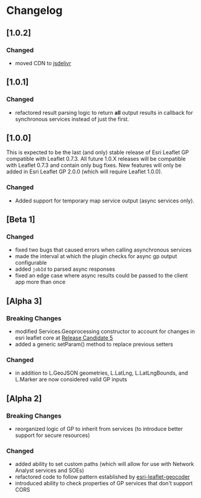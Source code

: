 # Changelog

## [1.0.2]

### Changed
- moved CDN to [jsdelivr](http://www.jsdelivr.com/#!leaflet.esri.gp)


## [1.0.1]

### Changed
- refactored result parsing logic to return **all** output results in callback for synchronous services instead of just the first.

## [1.0.0]

This is expected to be the last (and only) stable release of Esri Leaflet GP compatible with Leaflet 0.7.3. All future 1.0.X releases will be compatible with Leaflet 0.7.3 and contain only bug fixes. New features will only be added in Esri Leaflet GP 2.0.0 (which will require Leaflet 1.0.0).

### Changed
- Added support for temporary map service output (async services only).

## [Beta 1]
### Changed
- fixed two bugs that caused errors when calling asynchronous services
- made the interval at which the plugin checks for async gp output configurable
- added `jobId` to parsed async responses
- fixed an edge case where async results could be passed to the client app more than once

## [Alpha 3]
### Breaking Changes
- modified Services.Geoprocessing constructor to account for changes in esri leaflet core at [Release Candidate 5](https://github.com/Esri/esri-leaflet/blob/master/CHANGELOG.md#release-candidate-5)
- added a generic setParam() method to replace previous setters

### Changed
- in addition to L.GeoJSON geometries, L.LatLng, L.LatLngBounds, and L.Marker are now considered valid GP inputs

## [Alpha 2]

### Breaking Changes
- reorganized logic of GP to inherit from services (to introduce better support for secure resources)

### Changed
- added ability to set custom paths (which will allow for use with Network Analyst services and SOEs)
- refactored code to follow pattern established by [esri-leaflet-geocoder](https://github.com/Esri/esri-leaflet-geocoder)
- introduced ability to check properties of GP services that don't support CORS
